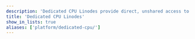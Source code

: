 ```yaml
---
description: 'Dedicated CPU Linodes provide direct, unshared access to physical CPU cores.'
title: 'Dedicated CPU Linodes'
show_in_lists: true
aliases: ['platform/dedicated-cpu/']
---
```

